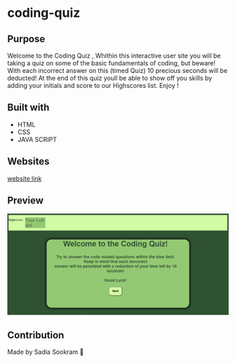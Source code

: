 # coding-quiz

## Purpose
Welcome to the Coding Quiz , Whithin this interactive user site you will be taking a quiz on some of the basic fundamentals of coding, but beware! With each incorrect answer on this (timed Quiz) 10 precious seconds will be deducted! At the end of this quiz youll be able to show off you skills by adding your initials and score to our Highscores list. Enjoy ! 

## Built with
* HTML
* CSS
* JAVA SCRIPT

## Websites

[website link](https://sadiasookram.github.io/coding-quiz/)

## Preview

![Preview](./assets/images/screenshot.PNG)

## Contribution 
Made by Sadia Sookram 🍃